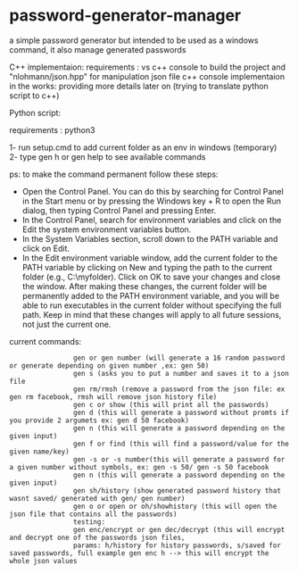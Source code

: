 # password-generator-manager
a simple password generator but intended to be used as a windows command, it also manage generated passwords

C++ implementaion:
requirements : vs c++ console to build the project and "nlohmann/json.hpp" for manipulation json file 
c++ console implementaion in the works: providing more details later on (trying to translate python script to c++)

Python script:

requirements : python3

1- run setup.cmd to add current folder as an env in windows (temporary) </br>
2- type gen h or gen help to see available commands

ps: to make the command permanent follow these steps:
* Open the Control Panel. You can do this by searching for Control Panel in the Start menu or 
by pressing the Windows key + R to open the Run dialog, then typing Control Panel and pressing Enter. 
* In the Control Panel, search for environment variables and click on the Edit the system environment variables button. 
* In the System Variables section, scroll down to the PATH variable and click on Edit. 
* In the Edit environment variable window, add the current folder to the PATH variable by clicking on New 
and typing the path to the current folder (e.g., C:\myfolder). Click on OK to save your changes 
and close the window. After making these changes, the current folder will be permanently added 
to the PATH environment variable, and you will be able to run executables in the current folder 
without specifying the full path. Keep in mind that these changes will apply to all future sessions, 
not just the current one.

current commands:
</br>
```
                gen or gen number (will generate a 16 random password or generate depending on given number ,ex: gen 50)
                gen s (asks you to put a number and saves it to a json file
                gen rm/rmsh (remove a password from the json file: ex gen rm facebook, rmsh will remove json history file) 
                gen c or show (this will print all the passwords) 
                gen d (this will generate a password without promts if you provide 2 argumets ex: gen d 50 facebook) 
                gen n (this will generate a password depending on the given input) 
                gen f or find (this will find a password/value for the given name/key) 
                gen -s or -s number(this will generate a password for a given number without symbols, ex: gen -s 50/ gen -s 50 facebook 
                gen n (this will generate a password depending on the given input) 
                gen sh/history (show generated password history that wasnt saved/ generated with gen/ gen number)
                gen o or open or oh/showhistory (this will open the json file that contains all the passwords) 
                testing: 
                gen enc/encrypt or gen dec/decrypt (this will encrypt and decrypt one of the passwords json files, 
                params: h/history for history passwords, s/saved for saved passwords, full example gen enc h --> this will encrypt the whole json values 
               
